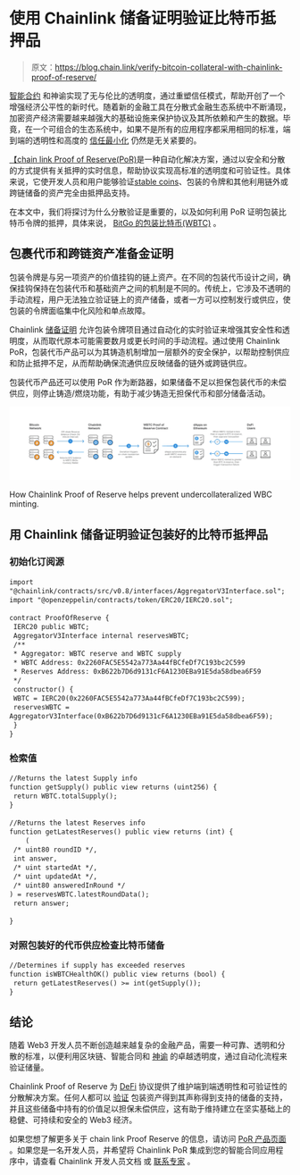# 使用 Chainlink 储备证明验证比特币抵押品

> 原文：<https://blog.chain.link/verify-bitcoin-collateral-with-chainlink-proof-of-reserve/>

[智能合约](https://chain.link/education/smart-contracts) 和神谕实现了无与伦比的透明度，通过重塑信任模式，帮助开创了一个增强经济公平性的新时代。随着新的金融工具在分散式金融生态系统中不断涌现，加密资产经济需要越来越强大的基础设施来保护协议及其所依赖和产生的数据。毕竟，在一个[](https://blog.chain.link/defis-permissionless-composability-is-supercharging-innovation/)可组合的生态系统中，如果不是所有的应用程序都采用相同的标准，端到端的透明性和高度的 [信任最小化](https://blog.chain.link/what-is-trust-minimization/) 仍然是无关紧要的。

[【chain link Proof of Reserve(PoR)](https://chain.link/proof-of-reserve)是一种自动化解决方案，通过以安全和分散的方式提供有关抵押的实时信息，帮助协议实现高标准的透明度和可验证性。具体来说，它使开发人员和用户能够验证[stable coins](https://blog.chain.link/what-are-stablecoins/)、包装的令牌和其他利用链外或跨链储备的资产完全由抵押品支持。

在本文中，我们将探讨为什么分散验证是重要的，以及如何利用 PoR 证明包装比特币令牌的抵押，具体来说， [BitGo 的包装比特币(WBTC)](https://blog.bitgo.com/chainlink-brings-onchain-proof-of-reserve-to-wbtc-fcda00f2815c) 。

## 包裹代币和跨链资产准备金证明

包装令牌是与另一项资产的价值挂钩的链上资产。在不同的包装代币设计之间，确保挂钩保持在包装代币和基础资产之间的机制是不同的。传统上，它涉及不透明的手动流程，用户无法独立验证链上的资产储备，或者一方可以控制发行或供应，使包装的令牌面临集中化风险和单点故障。

Chainlink [储备证明](https://blog.chain.link/proof-of-reserves/) 允许包装令牌项目通过自动化的实时验证来增强其安全性和透明度，从而取代原本可能需要数月或更长时间的手动流程。通过使用 Chainlink PoR，包装代币产品可以为其铸造机制增加一层额外的安全保护，以帮助控制供应和防止抵押不足，从而帮助确保流通供应反映储备的链外或跨链供应。

包装代币产品还可以使用 PoR 作为断路器，如果储备不足以担保包装代币的未偿供应，则停止铸造/燃烧功能，有助于减少铸造无担保代币和部分储备活动。

![ A diagram showing how Chainlink helps prevent undercollateralized WBTC minting](img/c88f02ee4af0edd6d5da798ab292269b.png)

<figcaption id="caption-attachment-4285" class="wp-caption-text">How Chainlink Proof of Reserve helps prevent undercollateralized WBC minting.</figcaption>



## 用 Chainlink 储备证明验证包装好的比特币抵押品

### 初始化订阅源

```
import "@chainlink/contracts/src/v0.8/interfaces/AggregatorV3Interface.sol";
import "@openzeppelin/contracts/token/ERC20/IERC20.sol";

contract ProofOfReserve {
 IERC20 public WBTC;
 AggregatorV3Interface internal reservesWBTC;
 /**
 * Aggregator: WBTC reserve and WBTC supply
 * WBTC Address: 0x2260FAC5E5542a773Aa44fBCfeDf7C193bc2C599
 * Reserves Address: 0xB622b7D6d9131cF6A1230EBa91E5da58dbea6F59
 */
 constructor() {
 WBTC = IERC20(0x2260FAC5E5542a773Aa44fBCfeDf7C193bc2C599);
 reservesWBTC = 
AggregatorV3Interface(0xB622b7D6d9131cF6A1230EBa91E5da58dbea6F59);
 }
}
```

### 检索值

```
//Returns the latest Supply info
function getSupply() public view returns (uint256) {
 return WBTC.totalSupply();
}

//Returns the latest Reserves info
function getLatestReserves() public view returns (int) {
    (
 /* uint80 roundID */, 
 int answer,
 /* uint startedAt */,
 /* uint updatedAt */,
 /* uint80 answeredInRound */
) = reservesWBTC.latestRoundData();
 return answer;

}
```

### 对照包装好的代币供应检查比特币储备

```
//Determines if supply has exceeded reserves
function isWBTCHealthOK() public view returns (bool) {
 return getLatestReserves() >= int(getSupply());
}
```

## 结论

随着 Web3 开发人员不断创造越来越复杂的金融产品，需要一种可靠、透明和分散的标准，以便利用区块链、智能合同和 [神谕](https://chain.link/education/blockchain-oracles) 的卓越透明度，通过自动化流程来验证储量。

Chainlink Proof of Reserve 为 [DeFi](https://chain.link/education/defi) 协议提供了维护端到端透明性和可验证性的分散解决方案。任何人都可以 [验证](https://blog.chain.link/verify-stablecoin-collateral-with-chainlink-proof-of-reserve/) 包装资产得到其声称得到支持的储备的支持，并且这些储备中持有的价值足以担保未偿供应，这有助于维持建立在坚实基础上的稳健、可持续和安全的 Web3 经济。

如果您想了解更多关于 chain link Proof Reserve 的信息，请访问 [PoR 产品页面](https://chain.link/proof-of-reserve) 。如果您是一名开发人员，并希望将 Chainlink PoR 集成到您的智能合同应用程序中，请查看 Chainlink 开发人员文档 或 [联系专家](https://chainlinkcommunity.typeform.com/to/OYQO67EF?page=blog) 。